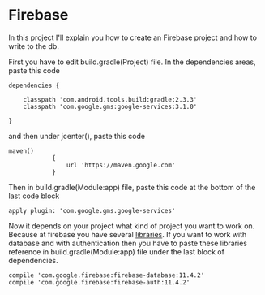 # Firebase

In this project I'll explain you how to create an Firebase project and how to write to the db.

First you have to edit build.gradle(Project) file.
In the dependencies areas, paste this code

    dependencies {

        classpath 'com.android.tools.build:gradle:2.3.3'
        classpath 'com.google.gms:google-services:3.1.0'
     
    }
and then under jcenter(), paste this code

    maven()
                {
                    url 'https://maven.google.com'
                }

Then in build.gradle(Module:app) file, paste this code at the bottom of the last code block 

    apply plugin: 'com.google.gms.google-services'

Now it depends on your project what kind of project you want to work on. Because at firebase you have several [libraries](https://firebase.google.com/docs/android/setup).
If you want to work with database and with authentication then you have to paste these libraries reference in build.gradle(Module:app) file under the last block of dependencies.

    compile 'com.google.firebase:firebase-database:11.4.2'
    compile 'com.google.firebase:firebase-auth:11.4.2'

